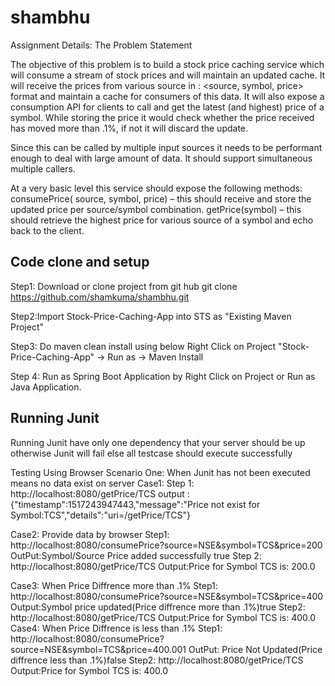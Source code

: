 # shambhu

Assignment Details:
The Problem Statement
 
The objective of this problem is to build a stock price caching service which will consume a stream of stock prices and will maintain an updated cache. It will receive the prices from various source in : <source, symbol, price> format and maintain a cache for consumers of this data. It will also expose a consumption API for clients to call and get the latest (and highest) price of a symbol. While storing the price it would check whether the price received has moved more than .1%, if not it will discard the update.
 
Since this can be called by multiple input sources it needs to be performant enough to deal with large amount of data. It should support simultaneous multiple callers.
 
At a very basic level this service should expose the following methods:
consumePrice( source, symbol, price) – this should receive and store the updated price per source/symbol combination.
getPrice(symbol) – this should retrieve the highest price for various source of a symbol and echo back to the client.

Code clone and setup
----------------------

Step1: Download or clone project from git hub
      git clone https://github.com/shamkuma/shambhu.git

Step2:Import Stock-Price-Caching-App into STS as "Existing Maven Project"

Step3: Do maven clean install using below 
         Right Click on Project "Stock-Price-Caching-App" -> Run as -> Maven Install

Step 4: Run as Spring Boot Application by Right Click on Project or Run as Java Application.

Running Junit
-------------	 

Running Junit have only one dependency that your server should be up otherwise Junit will fail else all testcase should execute successfully

Testing Using Browser
Scenario One: When Junit has not been executed means no data exist on server
   Case1:
       Step 1: http://localhost:8080/getPrice/TCS
	          output : {"timestamp":1517243947443,"message":"Price not exist for Symbol:TCS","details":"uri=/getPrice/TCS"}


Case2: Provide data by browser 
     	Step1: http://localhost:8080/consumePrice?source=NSE&symbol=TCS&price=200
		        OutPut:Symbol/Source Price added successfully true
		Step 2: http://localhost:8080/getPrice/TCS
		       Output:Price for Symbol TCS is: 200.0
			   
Case3: When Price Diffrence more than .1%
         Step1:	http://localhost:8080/consumePrice?source=NSE&symbol=TCS&price=400
          Output:Symbol price updated(Price diffrence more than .1%)true
		  Step2: http://localhost:8080/getPrice/TCS
		  Output:Price for Symbol TCS is: 400.0
Case4: When Price Diffrence is less than .1%
       Step1: http://localhost:8080/consumePrice?source=NSE&symbol=TCS&price=400.001
		OutPut: Price Not Updated(Price diffrence less than .1%)false
		Step2: http://localhost:8080/getPrice/TCS
		  Output:Price for Symbol TCS is: 400.0
		
		  
